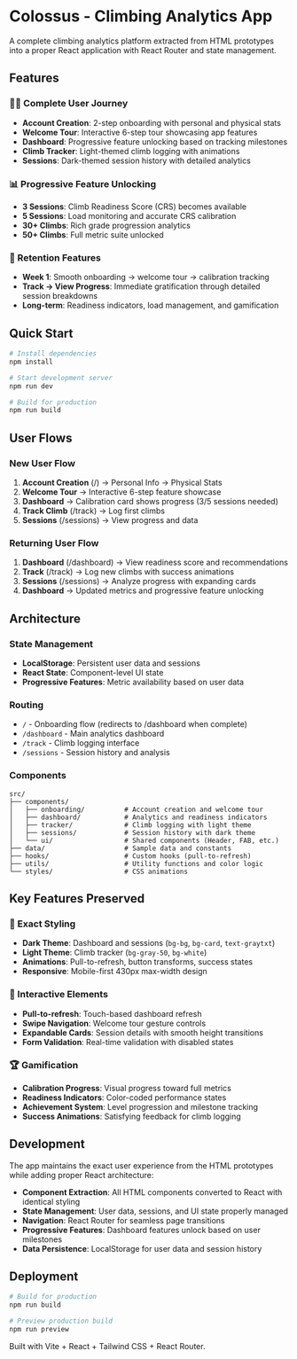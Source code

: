 # Colossus - Climbing Analytics App

A complete climbing analytics platform extracted from HTML prototypes into a proper React application with React Router and state management.

## Features

### 🧗‍♂️ Complete User Journey
- **Account Creation**: 2-step onboarding with personal and physical stats
- **Welcome Tour**: Interactive 6-step tour showcasing app features
- **Dashboard**: Progressive feature unlocking based on tracking milestones
- **Climb Tracker**: Light-themed climb logging with animations
- **Sessions**: Dark-themed session history with detailed analytics

### 📊 Progressive Feature Unlocking
- **3 Sessions**: Climb Readiness Score (CRS) becomes available
- **5 Sessions**: Load monitoring and accurate CRS calibration
- **30+ Climbs**: Rich grade progression analytics
- **50+ Climbs**: Full metric suite unlocked

### 🎯 Retention Features
- **Week 1**: Smooth onboarding → welcome tour → calibration tracking
- **Track → View Progress**: Immediate gratification through detailed session breakdowns
- **Long-term**: Readiness indicators, load management, and gamification

## Quick Start

```bash
# Install dependencies
npm install

# Start development server
npm run dev

# Build for production
npm run build
```

## User Flows

### New User Flow
1. **Account Creation** (/) → Personal Info → Physical Stats
2. **Welcome Tour** → Interactive 6-step feature showcase
3. **Dashboard** → Calibration card shows progress (3/5 sessions needed)
4. **Track Climb** (/track) → Log first climbs
5. **Sessions** (/sessions) → View progress and data

### Returning User Flow
1. **Dashboard** (/dashboard) → View readiness score and recommendations
2. **Track** (/track) → Log new climbs with success animations
3. **Sessions** (/sessions) → Analyze progress with expanding cards
4. **Dashboard** → Updated metrics and progressive feature unlocking

## Architecture

### State Management
- **LocalStorage**: Persistent user data and sessions
- **React State**: Component-level UI state
- **Progressive Features**: Metric availability based on user data

### Routing
- `/` - Onboarding flow (redirects to /dashboard when complete)
- `/dashboard` - Main analytics dashboard
- `/track` - Climb logging interface
- `/sessions` - Session history and analysis

### Components
```
src/
├── components/
│   ├── onboarding/          # Account creation and welcome tour
│   ├── dashboard/           # Analytics and readiness indicators
│   ├── tracker/             # Climb logging with light theme
│   ├── sessions/            # Session history with dark theme
│   └── ui/                  # Shared components (Header, FAB, etc.)
├── data/                    # Sample data and constants
├── hooks/                   # Custom hooks (pull-to-refresh)
├── utils/                   # Utility functions and color logic
└── styles/                  # CSS animations
```

## Key Features Preserved

### 🎨 Exact Styling
- **Dark Theme**: Dashboard and sessions (`bg-bg`, `bg-card`, `text-graytxt`)
- **Light Theme**: Climb tracker (`bg-gray-50`, `bg-white`)
- **Animations**: Pull-to-refresh, button transforms, success states
- **Responsive**: Mobile-first 430px max-width design

### 📱 Interactive Elements
- **Pull-to-refresh**: Touch-based dashboard refresh
- **Swipe Navigation**: Welcome tour gesture controls
- **Expandable Cards**: Session details with smooth height transitions
- **Form Validation**: Real-time validation with disabled states

### 🏆 Gamification
- **Calibration Progress**: Visual progress toward full metrics
- **Readiness Indicators**: Color-coded performance states
- **Achievement System**: Level progression and milestone tracking
- **Success Animations**: Satisfying feedback for climb logging

## Development

The app maintains the exact user experience from the HTML prototypes while adding proper React architecture:

- **Component Extraction**: All HTML components converted to React with identical styling
- **State Management**: User data, sessions, and UI state properly managed
- **Navigation**: React Router for seamless page transitions
- **Progressive Features**: Dashboard features unlock based on user milestones
- **Data Persistence**: LocalStorage for user data and session history

## Deployment

```bash
# Build for production
npm run build

# Preview production build
npm run preview
```

Built with Vite + React + Tailwind CSS + React Router.
